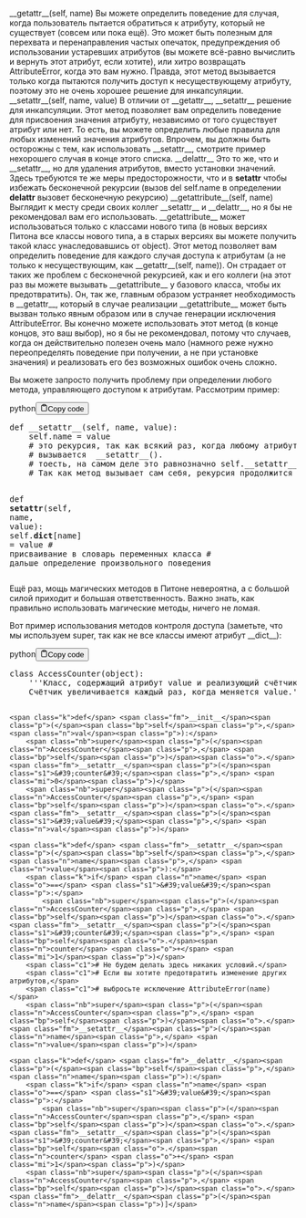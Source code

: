 <p>&#95;&#95;getattr&#95;&#95;(self, name)              Вы можете определить поведение для случая, когда пользователь пытается обратиться 
                                     к атрибуту, который не существует (совсем или пока ещё). 
                                     Это может быть полезным для перехвата и перенаправления частых опечаток, 
                                     предупреждения об использовании устаревших атрибутов 
                                     (вы можете всё-равно вычислить и вернуть этот атрибут, если хотите), 
                                     или хитро возвращать AttributeError, когда это вам нужно. 
                                     Правда, этот метод вызывается только когда пытаются получить 
                                     доступ к несуществующему атрибуту, поэтому это не очень хорошее решение для инкапсуляции.
&#95;&#95;setattr&#95;&#95;(self, name, value)       В отличии от &#95;&#95;getattr&#95;&#95;, &#95;&#95;setattr&#95;&#95; решение для инкапсуляции. 
                                     Этот метод позволяет вам определить поведение для присвоения значения атрибуту, 
                                     независимо от того существует атрибут или нет. 
                                     То есть, вы можете определить любые правила для любых изменений значения атрибутов. 
                                     Впрочем, вы должны быть осторожны с тем, как использовать &#95;&#95;setattr&#95;&#95;, 
                                     смотрите пример нехорошего случая в конце этого списка.
&#95;&#95;delattr&#95;&#95;                          Это то же, что и &#95;&#95;setattr&#95;&#95;, но для удаления атрибутов, вместо установки значений. 
                                     Здесь требуются те же меры предосторожности, что и в <strong>setattr</strong> чтобы избежать 
                                     бесконечной рекурсии (вызов del self.name в определении <strong>delattr</strong> вызовет бесконечную рекурсию)
&#95;&#95;getattribute&#95;&#95;(self, name)         Выглядит к месту среди своих коллег &#95;&#95;setattr&#95;&#95; и &#95;&#95;delattr&#95;&#95;, 
                                     но я бы не рекомендовал вам его использовать. &#95;&#95;getattribute&#95;&#95; может использоваться 
                                     только с классами нового типа (в новых версиях Питона все классы нового типа, а в старых версиях 
                                     вы можете получить такой класс унаследовавшись от object). 
                                     Этот метод позволяет вам определить поведение для каждого случая доступа к атрибутам 
                                     (а не только к несуществующим, как &#95;&#95;getattr&#95;&#95;(self, name)). 
                                     Он страдает от таких же проблем с бесконечной рекурсией, как и его коллеги 
                                     (на этот раз вы можете вызывать &#95;&#95;getattribute&#95;&#95; у базового класса, чтобы их предотвратить). 
                                     Он, так же, главным образом устраняет необходимость в &#95;&#95;getattr&#95;&#95;, 
                                     который в случае реализации &#95;&#95;getattribute&#95;&#95; может быть вызван только явным образом 
                                     или в случае генерации исключения AttributeError. 
                                     Вы конечно можете использовать этот метод (в конце концов, это ваш выбор), 
                                     но я бы не рекомендовал, потому что случаев, когда он действительно полезен очень мало 
                                     (намного реже нужно переопределять поведение при получении, а не при установке значения) 
                                     и реализовать его без возможных ошибок очень сложно.</p>
<p>Вы можете запросто получить проблему при определении любого метода, управляющего доступом к атрибутам. Рассмотрим пример:</p>
<div class="code-element"><div class="lang-line"><text>python</text><button class="copy-button" id="code165b" onclick="copyCode(code165, code165b)"><svg stroke="currentColor" fill="none" stroke-width="2" viewBox="0 0 24 24" stroke-linecap="round" stroke-linejoin="round" class="h-4 w-4" height="1em" width="1em" xmlns="http://www.w3.org/2000/svg"><path d="M16 4h2a2 2 0 0 1 2 2v14a2 2 0 0 1-2 2H6a2 2 0 0 1-2-2V6a2 2 0 0 1 2-2h2"></path><rect x="8" y="2" width="8" height="4" rx="1" ry="1"></rect></svg><text>Copy code</text></button></div><div class="code" id="code165"><div class="highlight"><pre><span></span><span class="k">def</span> <span class="fm">__setattr__</span><span class="p">(</span><span class="bp">self</span><span class="p">,</span> <span class="n">name</span><span class="p">,</span> <span class="n">value</span><span class="p">):</span>
    <span class="bp">self</span><span class="o">.</span><span class="n">name</span> <span class="o">=</span> <span class="n">value</span>
    <span class="c1"># это рекурсия, так как всякий раз, когда любому атрибуту присваивается значение,</span>
    <span class="c1"># вызывается  __setattr__().</span>
    <span class="c1"># тоесть, на самом деле это равнозначно self.__setattr__(&#39;name&#39;, value). </span>
    <span class="c1"># Так как метод вызывает сам себя, рекурсия продолжится бесконечно, пока всё не упадёт</span>

<span class="k">def</span> <span class="fm">__setattr__</span><span class="p">(</span><span class="bp">self</span><span class="p">,</span> <span class="n">name</span><span class="p">,</span> <span class="n">value</span><span class="p">):</span>
    <span class="bp">self</span><span class="o">.</span><span class="vm">__dict__</span><span class="p">[</span><span class="n">name</span><span class="p">]</span> <span class="o">=</span> <span class="n">value</span> <span class="c1"># присваивание в словарь переменных класса</span>
    <span class="c1"># дальше определение произвольного поведения</span>
</pre></div></div></div>

<p>Ещё раз, мощь магических методов в Питоне невероятна, а с большой силой 
приходит и большая ответственность. 
Важно знать, как правильно использовать магические методы, ничего не ломая.</p>
<p>Вот пример использования методов контроля доступа 
(заметьте, что мы используем super, так как не все классы имеют атрибут &#95;&#95;dict&#95;&#95;):</p>
<div class="code-element"><div class="lang-line"><text>python</text><button class="copy-button" id="code166b" onclick="copyCode(code166, code166b)"><svg stroke="currentColor" fill="none" stroke-width="2" viewBox="0 0 24 24" stroke-linecap="round" stroke-linejoin="round" class="h-4 w-4" height="1em" width="1em" xmlns="http://www.w3.org/2000/svg"><path d="M16 4h2a2 2 0 0 1 2 2v14a2 2 0 0 1-2 2H6a2 2 0 0 1-2-2V6a2 2 0 0 1 2-2h2"></path><rect x="8" y="2" width="8" height="4" rx="1" ry="1"></rect></svg><text>Copy code</text></button></div><div class="code" id="code166"><div class="highlight"><pre><span></span><span class="k">class</span> <span class="nc">AccessCounter</span><span class="p">(</span><span class="nb">object</span><span class="p">):</span>
<span class="w">    </span><span class="sd">&#39;&#39;&#39;Класс, содержащий атрибут value и реализующий счётчик доступа к нему.</span>
<span class="sd">    Счётчик увеличивается каждый раз, когда меняется value.&#39;&#39;&#39;</span>

    <span class="k">def</span> <span class="fm">__init__</span><span class="p">(</span><span class="bp">self</span><span class="p">,</span> <span class="n">val</span><span class="p">):</span>
        <span class="nb">super</span><span class="p">(</span><span class="n">AccessCounter</span><span class="p">,</span> <span class="bp">self</span><span class="p">)</span><span class="o">.</span><span class="fm">__setattr__</span><span class="p">(</span><span class="s1">&#39;counter&#39;</span><span class="p">,</span> <span class="mi">0</span><span class="p">)</span>
        <span class="nb">super</span><span class="p">(</span><span class="n">AccessCounter</span><span class="p">,</span> <span class="bp">self</span><span class="p">)</span><span class="o">.</span><span class="fm">__setattr__</span><span class="p">(</span><span class="s1">&#39;value&#39;</span><span class="p">,</span> <span class="n">val</span><span class="p">)</span>

    <span class="k">def</span> <span class="fm">__setattr__</span><span class="p">(</span><span class="bp">self</span><span class="p">,</span> <span class="n">name</span><span class="p">,</span> <span class="n">value</span><span class="p">):</span>
        <span class="k">if</span> <span class="n">name</span> <span class="o">==</span> <span class="s1">&#39;value&#39;</span><span class="p">:</span>
            <span class="nb">super</span><span class="p">(</span><span class="n">AccessCounter</span><span class="p">,</span> <span class="bp">self</span><span class="p">)</span><span class="o">.</span><span class="fm">__setattr__</span><span class="p">(</span><span class="s1">&#39;counter&#39;</span><span class="p">,</span> <span class="bp">self</span><span class="o">.</span><span class="n">counter</span> <span class="o">+</span> <span class="mi">1</span><span class="p">)</span>
        <span class="c1"># Не будем делать здесь никаких условий.</span>
        <span class="c1"># Если вы хотите предотвратить изменение других атрибутов,</span>
        <span class="c1"># выбросьте исключение AttributeError(name)</span>
        <span class="nb">super</span><span class="p">(</span><span class="n">AccessCounter</span><span class="p">,</span> <span class="bp">self</span><span class="p">)</span><span class="o">.</span><span class="fm">__setattr__</span><span class="p">(</span><span class="n">name</span><span class="p">,</span> <span class="n">value</span><span class="p">)</span>

    <span class="k">def</span> <span class="fm">__delattr__</span><span class="p">(</span><span class="bp">self</span><span class="p">,</span> <span class="n">name</span><span class="p">):</span>
        <span class="k">if</span> <span class="n">name</span> <span class="o">==</span> <span class="s1">&#39;value&#39;</span><span class="p">:</span>
            <span class="nb">super</span><span class="p">(</span><span class="n">AccessCounter</span><span class="p">,</span> <span class="bp">self</span><span class="p">)</span><span class="o">.</span><span class="fm">__setattr__</span><span class="p">(</span><span class="s1">&#39;counter&#39;</span><span class="p">,</span> <span class="bp">self</span><span class="o">.</span><span class="n">counter</span> <span class="o">+</span> <span class="mi">1</span><span class="p">)</span>
        <span class="nb">super</span><span class="p">(</span><span class="n">AccessCounter</span><span class="p">,</span> <span class="bp">self</span><span class="p">)</span><span class="o">.</span><span class="fm">__delattr__</span><span class="p">(</span><span class="n">name</span><span class="p">)]</span>
</pre></div></div></div>
